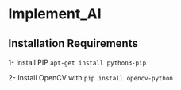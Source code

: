 # Implement_AI


## Installation Requirements

1- Install PIP 
```apt-get install python3-pip```


2- Install OpenCV with
```pip install opencv-python```
